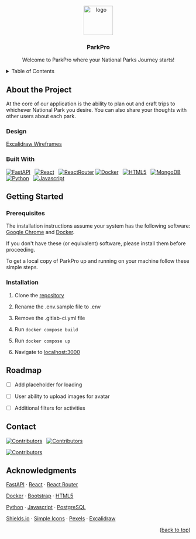 <!-- PROJECT LOGO -->
<br />
<div align="center">
  <a href="https://gitlab.com/parkpro/parkpro">
    <img src="logo.svg" alt="logo" width="80" height="80">
  </a>

  <h3 align="center">ParkPro</h3>
    <p align="center">
      Welcome to ParkPro where your National Parks Journey starts!
    </p>

</div>


<!-- TABLE OF CONTENTS -->
<details>
 <summary>Table of Contents</summary>
 <ol>
    <li>
      <a href="#about-the-project">About the Project</a>
      <ul>
        <li><a href="#design">Built With</a></li>
        <li><a href="#built-with">Built With</a></li>
      </ul>
    </li>
    <li>
      <a href="#getting-started">Getting Started</a>
      <ul>
        <li><a href="#prerequisites">Prerequisites</a></li>
        <li><a href="#installation">Installation</a></li>
      </ul>
    </li>
    <li><a href="#roadmap">Roadmap</a></li>
    <li><a href="#contact">Contact</a></li>
    <li><a href="#acknowledgements">Acknowledgements</a></li>
  </ol>
</details>


<!-- ABOUT THE PROJECT -->
## About the Project

At the core of our application is the ability to plan out and craft trips to whichever National Park you desire. You can also share your thoughts with other users about each park.

### Design

[Excalidraw Wireframes](https://excalidraw.com/#room=e39e1bd4c11e10222ed7,CLI1GwEoxakSGc9r3YFI3w)

### Built With

[![FastAPI][Fastapi.tiangolo.com]][Fastapi-url] &nbsp; [![React][React.js]][React-url] &nbsp; [![ReactRouter][ReactRouter.com]][ReactRouter-url]
[![Docker][Docker.com]][Docker-url] &nbsp; [![HTML5][HTML5.com]][HTML5-url] &nbsp; [![MongoDB][mongodb.com]][MongoDB-url]
[![Python][Python.org]][Python-url] &nbsp; [![Javascript][Javascript.com]][Javascript-url] &nbsp;


<!-- GETTING STARTED -->
## Getting Started

### Prerequisites

The installation instructions assume your system has the following software: [Google Chrome](https://www.google.com/chrome/) and [Docker](https://www.docker.com/).

If you don't have these (or equivalent) software, please install them before proceeding.

To get a local copy of ParkPro up and running on your machine follow these simple steps.

### Installation

1. Clone the [repository](https://gitlab.com/parkpro/parkpro)

2. Rename the .env.sample file to .env

3. Remove the .gitlab-ci.yml file

6. Run `docker compose build`

7. Run `docker compose up`

8. Navigate to [localhost:3000](http://localhost:3000/)


<!-- ROADMAP -->
## Roadmap

- [ ] Add placeholder for loading
- [ ] User ability to upload images for avatar
- [ ] Additional filters for activities


<!-- CONTACT -->
## Contact

[![Contributors][sean-shield]][sean-url] &nbsp; [![Contributors][natalie-shield]][natalie-url]

[![Contributors][peter-shield]][peter-url]


<!-- ACKNOWLEDGMENTS -->
## Acknowledgments

[FastAPI](https://fastapi.tiangolo.com/) · [React](https://react.dev/) · [React Router](https://reactrouter.com/en/main)

[Docker](https://www.docker.com/) · [Bootstrap](https://getbootstrap.com/) · [HTML5](https://developer.mozilla.org/en-US/docs/Web/HTML)

[Python](https://www.python.org/) · [Javascript](https://developer.mozilla.org/en-US/docs/Web/JavaScript) · [PostgreSQL](https://www.mongodb.com/)

[Shields.io](https://shields.io/) · [Simple Icons](https://simpleicons.org/) · [Pexels](https://www.pexels.com/) · [Excalidraw](https://excalidraw.com/)

<p align="right">(<a href="#readme-top">back to top</a>)</p>


<!-- MARKDOWN LINKS & IMAGES -->
<!-- https://www.markdownguide.org/basic-syntax/#reference-style-links -->
[project-screenshot]: screenshot.png

[Fastapi.tiangolo.com]: https://img.shields.io/badge/Fastapi-009688?style=for-the-badge&logo=fastapi&logoColor=white
[FastAPI-url]: https://fastapi.tiangolo.com/

[React.js]: https://img.shields.io/badge/React-61DAFB?style=for-the-badge&logo=react&logoColor=white
[React-url]: https://reactjs.org/

[Docker.com]: https://img.shields.io/badge/Docker-2496ED?style=for-the-badge&logo=docker&logoColor=white
[Docker-url]: https://www.docker.com/

[HTML5.com]: https://img.shields.io/badge/HTML5-E34F26?style=for-the-badge&logo=html5&logoColor=white
[HTML5-url]: https://developer.mozilla.org/en-US/docs/Web/HTML

[Python.org]: https://img.shields.io/badge/Python-3776AB?style=for-the-badge&logo=python&logoColor=white
[Python-url]: https://www.python.org/

[Javascript.com]: https://img.shields.io/badge/JavaScript-F7DF1E?style=for-the-badge&logo=mongodb&logoColor=white
[Javascript-url]: https://developer.mozilla.org/en-US/docs/Web/JavaScript

[MongoDB.com]: https://img.shields.io/badge/MongoDB-47A248?style=for-the-badge&logo=postgresql&logoColor=white
[MongoDB-url]: https://www.mongodb.com/

[ReactRouter.com]: https://img.shields.io/badge/React_Router-CA4245?style=for-the-badge&logo=reactrouter&logoColor=white
[ReactRouter-url]: https://reactrouter.com/en/main

[sean-shield]: https://img.shields.io/badge/Sean_Cunningham-0A66C2?logo=linkedin&style=for-the-badge
[sean-url]: https://www.linkedin.com/in/sp-cunningham/

[natalie-shield]: https://img.shields.io/badge/Natalie_Chan-0A66C2?logo=linkedin&style=for-the-badge
[natalie-url]: https://www.linkedin.com/in/natalie-chan-shimin/

[peter-shield]: https://img.shields.io/badge/Peter_Chiu-0A66C2?logo=linkedin&style=for-the-badge
[peter-url]: https://www.linkedin.com/in/peter-chiu1/
